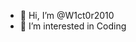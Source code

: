 - 👋 Hi, I’m @W1ct0r2010
- 👀 I’m interested in Coding 
<!---
W1ct0r2010/W1ct0r2010 is a ✨ special ✨ repository because its `README.md` (this file) appears on your GitHub profile.
You can click the Preview link to take a look at your changes.
--->
